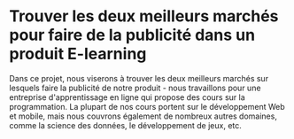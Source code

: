 # Trouver les deux meilleurs marchés pour faire de la publicité dans un produit E-learning

Dans ce projet, nous viserons à trouver les deux meilleurs marchés sur lesquels faire la publicité de notre produit - nous travaillons pour une entreprise d'apprentissage en ligne qui propose des cours sur la programmation. La plupart de nos cours portent sur le développement Web et mobile, mais nous couvrons également de nombreux autres domaines, comme la science des données, le développement de jeux, etc.
